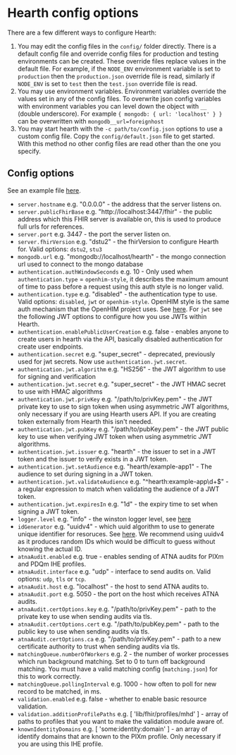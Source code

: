 # Hearth config options

There are a few different ways to configure Hearth:

1. You may edit the config files in the `config/` folder directly. There is a default config file and override config files for production and testing environments can be created. These override files replace values in the default file. For example, if the `NODE_ENV` environment variable is set to `production` then the `production.json` override file is read, similarly if `NODE_ENV` is set to `test` then the `test.json` override file is read.
2. You may use environment variables. Environment variables override the values set in any of the config files. To overwrite json config variables with environment variables you can level down the object with `__` (double underscore).  For example `{ mongodb: { url: 'localhost' } }` can be overwritten with `mongodb__url=foreignhost`
3. You may start hearth with the `-c path/to/config.json` options to use a custom config file. Copy the `config/default.json` file to get started. With this method no other config files are read other than the one you specify.

## Config options

See an example file [here](default.json).

* `server.hostname` e.g. "0.0.0.0" - the address that the server listens on.
* `server.publicFhirBase` e.g. "http://localhost:3447/fhir" - the public address which this FHIR server is available on, this is used to produce full urls for references.
* `server.port` e.g. 3447 - the port the server listen on.
* `server.fhirVersion` e.g. "dstu2" - the fhirVersion to configure Hearth for. Valid  options: `dstu2`, `stu3`
* `mongodb.url` e.g. "mongodb://localhost/hearth" - the mongo connection url used to connect to the mongo database
* `authentication.authWindowSeconds` e.g. 10 - Only used when `authentication.type` = `openhim-style`, it describes the maximum amount of time to pass before a request using this auth style is no longer valid.
* `authentication.type` e.g. "disabled" - the authentication type to use. Valid options: `disabled`, `jwt` or `openhim-style`. OpenHIM style is the same auth mechanism that the OpenHIM project uses. See [here](http://openhim.readthedocs.io/en/latest/dev-guide/api-ref.html#initial-authentication-notification). For `jwt` see the following JWT options to configure how you use JWTs within Hearth.
* `authentication.enablePublicUserCreation` e.g. false - enables anyone to create users in hearth via the API, basically disabled authentication for create user endpoints.
* `authentication.secret` e.g. "super_secret" - deprecated, previously used for jwt secrets. Now use `authentication.jwt.secret`.
* `authentication.jwt.algorithm` e.g. "HS256" - the JWT algorithm to use for signing and verification
* `authentication.jwt.secret` e.g. "super_secret" - the JWT HMAC secret to use with HMAC algorithms
* `authentication.jwt.privKey` e.g. "/path/to/privKey.pem" - the JWT private key to use to sign token when using asymmetric JWT algorithms, only necessary if you are using Hearth users API. If you are creating token externally from Hearth this isn't needed.
* `authentication.jwt.pubKey` e.g. "/path/to/pubKey.pem" - the JWT public key to use when verifying JWT token when using asymmetric JWT algorithms.
* `authentication.jwt.issuer` e.g. "hearth" - the issuer to set in a JWT token and the issuer to verify exists in a JWT token.
* `authentication.jwt.setAudience` e.g. "hearth/example-app1" - The audience to set during signing in a JWT token.
* `authentication.jwt.validateAudience` e.g. "^hearth:example-app\\d+$" - a regular expression to match when validating the audience of a JWT token.
* `authentication.jwt.expiresIn` e.g. "1d" - the expiry time to set when signing a JWT token.
* `logger.level` e.g. "info" - the winston logger level, see [here](https://github.com/winstonjs/winston#logging-levels)
* `idGenerator` e.g. "uuidv4" - which uuid algorithm to use to generate unique identifier for resoruces. See [here](https://github.com/kelektiv/node-uuid). We recommend using uuidv4 as it produces random IDs which would be difficult to guess without knowing the actual ID.
* `atnaAudit.enabled` e.g. true - enables sending of ATNA audits for PIXm and PDQm IHE profiles.
* `atnaAudit.interface` e.g. "udp" - interface to send audits on. Valid options: `udp`, `tls` or `tcp`.
* `atnaAudit.host` e.g. "localhost" - the host to send ATNA audits to.
* `atnaAudit.port` e.g. 5050 - the port on the host which receives ATNA audits.
* `atnaAudit.certOptions.key` e.g. "/path/to/privKey.pem" - path to the private key to use when sending audits via tls.
* `atnaAudit.certOptions.cert` e.g. "/path/to/pubKey.pem" - path to the public key to use when sending audits via tls.
* `atnaAudit.certOptions.ca` e.g. "/path/to/privKey.pem" - path to a new certificate authority to trust when sending audits via tls.
* `matchingQueue.numberOfWorkers` e.g. 2 - the number of worker processes which run background matching. Set to 0 to turn off background matching. You must have a valid matching config (`matching.json`) for this to work correctly.
* `matchingQueue.pollingInterval` e.g. 1000 - how often to poll for new record to be matched, in ms.
* `validation.enabled` e.g. false - whether to enable basic resource validation.
* `validation.additionProfilePaths` e.g. [ 'lib/fhir/profiles/mhd' ] - array of paths to profiles that you want to make the validation module aware of.
* `knownIdentityDomains` e.g. [ 'some:identity:domain' ] - an array of identify domains that are known to the PIXm profile. Only necessary if you are using this IHE profile.
